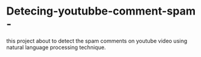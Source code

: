 # Detecing-youtubbe-comment-spam -
this project about to detect the spam comments on youtube video using natural language processing technique.
